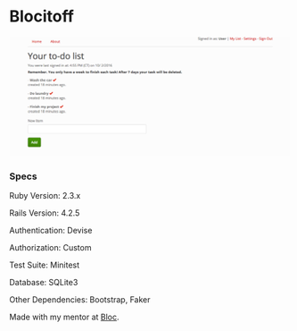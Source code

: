 # Blocitoff

![alt text](app/assets/images/Blocitoff.png "Blocitoff")

### Specs

Ruby Version: 2.3.x

Rails Version: 4.2.5

Authentication: Devise

Authorization: Custom

Test Suite: Minitest

Database: SQLite3

Other Dependencies: Bootstrap, Faker

Made with my mentor at [Bloc](http://bloc.io).
